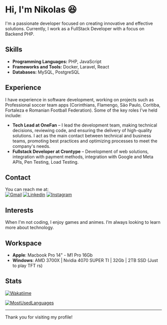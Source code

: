 # Hi, I'm Nikolas 😆

I'm a passionate developer focused on creating innovative and effective solutions. Currently, I work as a FullStack Developer with a focus on Backend PHP.

## Skills

- **Programming Languages:** PHP, JavaScript
- **Frameworks and Tools:** Docker, Laravel, React
- **Databases:** MySQL, PostgreSQL

## Experience

I have experience in software development, working on projects such as Professional soccer team apps (Corinthians, Flamengo, São Paulo, Coritiba, Fortaleza e Romanian Football Federation). Some of the key roles I’ve held include:

- **Tech Lead at OneFan** – I lead the development team, making technical decisions, reviewing code, and ensuring the delivery of high-quality solutions. I act as the main contact between technical and business teams, promoting best practices and optimizing processes to meet the company's needs.
- **Fullstack Developer at Crontype** – Development of web solutions, integration with payment methods, integration with Google and Meta APIs, Pen Testing, Load Testing.

## Contact

You can reach me at:
\
[![Gmail](https://camo.githubusercontent.com/e5cfad4cbb1e023463333923b069b81749d94e8ff5722f851c7bb01d65bb0e95/68747470733a2f2f696d672e736869656c64732e696f2f62616467652f476d61696c2d4431343833363f7374796c653d666f722d7468652d6261646765266c6f676f3d676d61696c266c6f676f436f6c6f723d7768697465)](mailto:nikolas.sugo@gmail.com) [![Linkedin](https://camo.githubusercontent.com/8c0692475a5bfc1d9e7361074bdb648e567cae7b5b40ffd32adae31180b0d7b6/68747470733a2f2f696d672e736869656c64732e696f2f62616467652f4c696e6b6564496e2d3030373742353f7374796c653d666f722d7468652d6261646765266c6f676f3d6c696e6b6564696e266c6f676f436f6c6f723d7768697465)](https://www.linkedin.com/in/nikolas-sugo/) [![Instagram](https://camo.githubusercontent.com/e2ad860f5db0900ef7a51420220056da4c8545a4cdc46af7f7411649a9c63493/68747470733a2f2f696d672e736869656c64732e696f2f62616467652f496e7374616772616d2d4534343035463f7374796c653d666f722d7468652d6261646765266c6f676f3d696e7374616772616d266c6f676f436f6c6f723d7768697465)](https://www.instagram.com/nike_sg/)

## Interests

When I'm not coding, I enjoy games and animes. I’m always looking to learn more about technology.

## Workspace

- **Apple**: Macbook Pro 14" - M1 Pro 16Gb
- **Windows**: AMD 3700X | Nvidia 4070 SUPER TI | 32Gb | 2TB SSD (Just to play TFT rs)

## Stats 
[![Wakatiime](https://wakatime.com/badge/user/24777a6d-c1da-443e-803f-fe9efe2eed65.svg)](https://wakatime.com/@24777a6d-c1da-443e-803f-fe9efe2eed65)

[![MostUsedLanguages](https://github-readme-stats-alpha-flax.vercel.app/api/top-langs/?username=nike-sg&layout=compact&theme=tokyonight)](#)


---

Thank you for visiting my profile!

